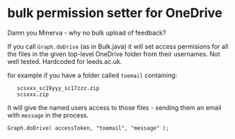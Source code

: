 # bulk permission setter for OneDrive

Damn you Minerva - why no bulk upload of feedback?

If you call `Graph.doDrive` (as in Bulk.java) it will set access permisions for all the files in the given top-level OneDrive folder from their usernames. Not well tested. Hardcoded for leeds.ac.uk.

for example if you have a folder called `toemail` containing:
```
   scsxxx_sc19yyy_sc17zzz.zip 
   scsxxx.zip
```
It will give the named users access to those files - sending them an email with `message` in the process.
```
Graph.doDrive( accessToken, "toemail", "message" );
```



